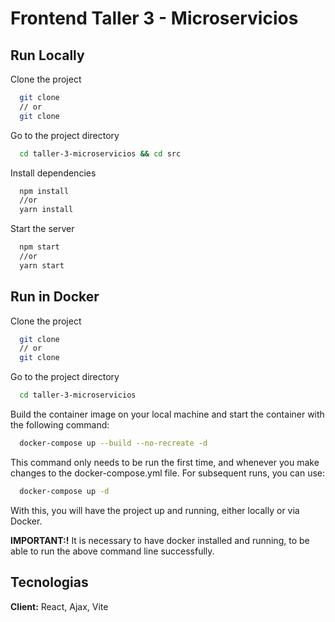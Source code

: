 # Frontend Taller 3 - Microservicios

## Run Locally

Clone the project

```bash
  git clone 
  // or
  git clone 
```

Go to the project directory

```bash
  cd taller-3-microservicios && cd src
```

Install dependencies

```bash
  npm install
  //or
  yarn install
```

Start the server

```bash
  npm start
  //or
  yarn start
```


## Run in Docker

Clone the project
```bash
  git clone 
  // or
  git clone 
```

Go to the project directory
```bash
  cd taller-3-microservicios
```

Build the container image on your local machine and start the container with the following command:
```bash
  docker-compose up --build --no-recreate -d
```

This command only needs to be run the first time, and whenever you make changes to the docker-compose.yml file. For subsequent runs, you can use:
```bash
  docker-compose up -d
```
With this, you will have the project up and running, either locally or via Docker.

**IMPORTANT:!** It is necessary to have docker installed and running, to be able to run the above command line successfully.

## Tecnologias

**Client:** React, Ajax, Vite


